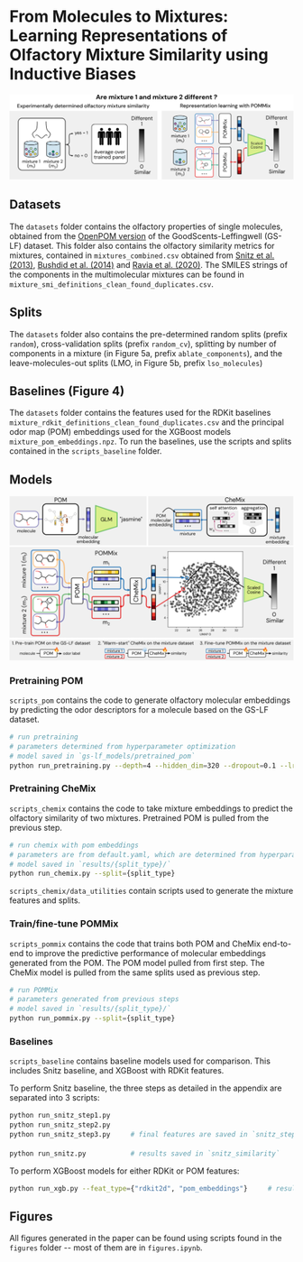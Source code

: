 # From Molecules to Mixtures: Learning Representations of Olfactory Mixture Similarity using Inductive Biases

![image](figures/figure1.png)

## Datasets
The `datasets` folder contains the olfactory properties of single molecules, obtained from the [OpenPOM version](https://github.com/BioMachineLearning/openpom) of the GoodScents-Leffingwell (GS-LF) dataset. This folder also contains the olfactory similarity metrics for mixtures, contained in `mixtures_combined.csv` obtained from [Snitz et al. (2013)](https://journals.plos.org/ploscompbiol/article?id=10.1371/journal.pcbi.1003184), [Bushdid et al. (2014)](https://www.science.org/doi/10.1126/science.1249168) and [Ravia et al. (2020)](https://www.nature.com/articles/s41586-020-2891-7). The SMILES strings of the components in the multimolecular mixtures can be found in `mixture_smi_definitions_clean_found_duplicates.csv`. 

## Splits

The `datasets` folder also contains the pre-determined random splits (prefix `random`), cross-validation splits (prefix `random_cv`), splitting by number of components in a mixture (in Figure 5a, prefix `ablate_components`), and the leave-molecules-out splits (LMO, in Figure 5b, prefix `lso_molecules`)

## Baselines (Figure 4)

The `datasets` folder contains the features used for the RDKit baselines `mixture_rdkit_definitions_clean_found_duplicates.csv` and the principal odor map (POM) embeddings used for the XGBoost models `mixture_pom_embeddings.npz`. To run the baselines, use the scripts and splits contained in the `scripts_baseline` folder.

## Models

![image](figures/figure3.png)

### Pretraining POM

`scripts_pom` contains the code to generate olfactory molecular embeddings by predicting the odor descriptors for a molecule based on the GS-LF dataset. 

```bash
# run pretraining
# parameters determined from hyperparameter optimization
# model saved in `gs-lf_models/pretrained_pom`
python run_pretraining.py --depth=4 --hidden_dim=320 --dropout=0.1 --lr=0.0001 --tag='pretrained_pom'
```

### Pretraining CheMix

`scripts_chemix` contains the code to take mixture embeddings to predict the olfactory similarity of two mixtures. Pretrained POM is pulled from the previous step.

```bash
# run chemix with pom embeddings
# parameters are from default.yaml, which are determined from hyperparameter optimization
# model saved in `results/{split_type}/`
python run_chemix.py --split={split_type}
```

`scripts_chemix/data_utilities` contain scripts used to generate the mixture features and splits.


### Train/fine-tune POMMix

`scripts_pommix` contains the code that trains both POM and CheMix end-to-end to improve the predictive performance of molecular embeddings generated from the POM. The POM model pulled from first step. The CheMix model is pulled from the same splits used as previous step.

```bash
# run POMMix
# parameters generated from previous steps
# model saved in `results/{split_type}/`
python run_pommix.py --split={split_type}
```

### Baselines

`scripts_baseline` contains baseline models used for comparison. This includes Snitz baseline, and XGBoost with RDKit features.

To perform Snitz baseline, the three steps as detailed in the appendix are separated into 3 scripts:
```bash
python run_snitz_step1.py
python run_snitz_step2.py
python run_snitz_step3.py     # final features are saved in `snitz_step3`

python run_snitz.py           # results saved in `snitz_similarity`
```

To perform XGBoost models for either RDKit or POM features:
```bash
python run_xgb.py --feat_type={"rdkit2d", "pom_embeddings"}     # results saved in `xgb_{feat_type}`
```

## Figures

All figures generated in the paper can be found using scripts found in the `figures` folder -- most of them are in `figures.ipynb`. 
